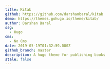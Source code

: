 ```yaml
---
title: Kitab
github: https://github.com/darshanbaral/kitab
demo: https://themes.gohugo.io/theme/kitab/
author: Darshan Baral
ssg:
  - Hugo
cms:
  - No Cms
date: 2019-05-19T01:32:59.000Z
github_branch: master
description: A hugo theme for publishing books
stale: false
---
```

